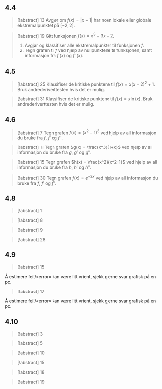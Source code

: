 ## 4.4


> [!abstract]  13
> Avgjør om $f(x) = |x-1|$ har noen lokale eller globale ekstremalpunktet på $[-2,2]$.


> [!abstract] 19
> Gitt funksjonen $f(x) = x^3 -3x-2$.
> 
> 1. Avgjør og klassifiser alle ekstremalpunkter til funksjonen $f$.
> 2. Tegn grafen til $f$ ved hjelp av nullpunktene til funksjonen, samt informasjon fra $f'(x)$ og $f''(x)$. 


## 4.5


> [!abstract] 25
> Klassifiser de kritiske punktene til $f(x) = x(x-2)^2+1$. Bruk andrederiverttesten hvis det er mulig.


> [!abstract] 31
> Klassifiser de kritiske punktene til $f(x) = x\ln(x)$. Bruk andrederiverttesten hvis det er mulig.


## 4.6


> [!abstract] 7
> Tegn grafen $f(x) = (x^2-1)^3$ ved hjelp av all informasjon du bruke fra $f$, $f'$ og $f''$. 



> [!abstract] 11
> Tegn grafen $g(x) = \frac{x^3}{1+x}$ ved hjelp av all informasjon du bruke fra $g$, $g'$ og $g''$. 


> [!abstract] 15
> Tegn grafen $h(x) = \frac{x^2}{x^2-1}$ ved hjelp av all informasjon du bruke fra $h$, $h'$ og $h''$. 


> [!abstract] 30
> Tegn grafen $f(x) = e^{-2x}$ ved hjelp av all informasjon du bruke fra $f$, $f'$ og $f''$. 




## 4.8


> [!abstract] 1


> [!abstract] 8


> [!abstract] 9


> [!abstract] 28



## 4.9

> [!abstract] 15 
> 

Å estimere feil/«error» kan være litt vrient, sjekk gjerne svar grafisk på en pc.


> [!abstract] 17 


Å estimere feil/«error» kan være litt vrient, sjekk gjerne svar grafisk på en pc.

## 4.10

> [!abstract] 3

> [!abstract] 5

> [!abstract] 10

> [!abstract] 15

> [!abstract] 18


> [!abstract] 19


